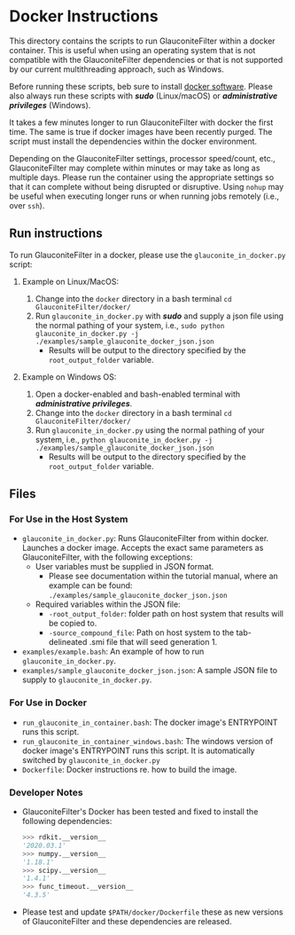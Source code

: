 # Docker Instructions

This directory contains the scripts to run GlauconiteFilter within a docker
container. This is useful when using an operating system that is not
compatible with the GlauconiteFilter dependencies or that is not supported by our
current multithreading approach, such as Windows.

Before running these scripts, beb sure to install [docker
software](https://www.docker.com/products/docker-desktop). Please also always
run these scripts with ***sudo*** (Linux/macOS) or ***administrative
privileges*** (Windows).

It takes a few minutes longer to run GlauconiteFilter with docker the first time. The
same is true if docker images have been recently purged. The script must
install the dependencies within the docker environment.

Depending on the GlauconiteFilter settings, processor speed/count, etc., GlauconiteFilter
may complete within minutes or may take as long as multiple days. Please run
the container using the appropriate settings so that it can complete without
being disrupted or disruptive. Using `nohup` may be useful when executing
longer runs or when running jobs remotely (i.e., over `ssh`).

## Run instructions

To run GlauconiteFilter in a docker, please use the `glauconite_in_docker.py` script:

1. Example on Linux/MacOS:
   1. Change into the `docker` directory in a bash terminal `cd
      GlauconiteFilter/docker/`
   2. Run `glauconite_in_docker.py` with ***sudo*** and supply a json file using
      the normal pathing of your system, i.e., `sudo python
      glauconite_in_docker.py -j ./examples/sample_glauconite_docker_json.json`
      - Results will be output to the directory specified by the
        `root_output_folder` variable.

2. Example on Windows OS:
   1. Open a docker-enabled and bash-enabled terminal with ***administrative
      privileges***.
   2. Change into the `docker` directory in a bash terminal `cd
      GlauconiteFilter/docker/`
   3. Run `glauconite_in_docker.py` using the normal pathing of your system,
      i.e., `python glauconite_in_docker.py -j
      ./examples/sample_glauconite_docker_json.json`
      - Results will be output to the directory specified by the
        `root_output_folder` variable.

## Files

### For Use in the Host System

- `glauconite_in_docker.py`: Runs GlauconiteFilter from within docker. Launches a docker
  image. Accepts the exact same parameters as GlauconiteFilter, with the following
  exceptions:
  - User variables must be supplied in JSON format.
    - Please see documentation within the tutorial manual, where an example
      can be found: `./examples/sample_glauconite_docker_json.json`
  - Required variables within the JSON file:
    - `-root_output_folder`: folder path on host system that results will be
      copied to.
    - `-source_compound_file`: Path on host system to the tab-delineated .smi
      file that will seed generation 1.
- `examples/example.bash`: An example of how to run `glauconite_in_docker.py`.
- `examples/sample_glauconite_docker_json.json`: A sample JSON file to supply to
  `glauconite_in_docker.py`.

### For Use in Docker

- `run_glauconite_in_container.bash`: The docker image's ENTRYPOINT runs this
  script.
- `run_glauconite_in_container_windows.bash`: The windows version of docker
  image's ENTRYPOINT runs this script. It is automatically switched by
  `glauconite_in_docker.py`
- `Dockerfile`: Docker instructions re. how to build the image.


### Developer Notes

- GlauconiteFilter's Docker has been tested and fixed to install the following dependencies:
  ```python
  >>> rdkit.__version__
  '2020.03.1'
  >>> numpy.__version__
  '1.18.1'
  >>> scipy.__version__
  '1.4.1'
  >>> func_timeout.__version__
  '4.3.5'
  ```

- Please test and update `$PATH/docker/Dockerfile` these as new versions of GlauconiteFilter and
  these dependencies are released.